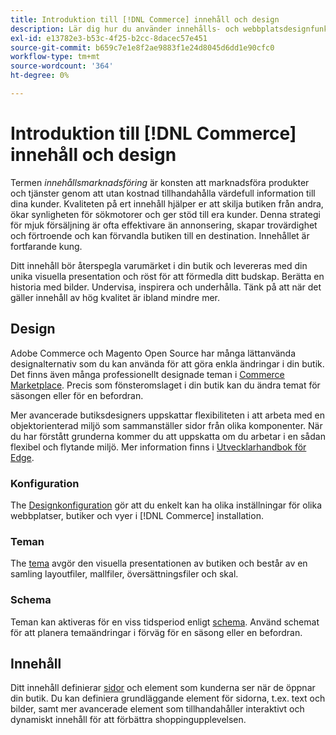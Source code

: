 ```yaml
---
title: Introduktion till [!DNL Commerce] innehåll och design
description: Lär dig hur du använder innehålls- och webbplatsdesignfunktionerna för att återspegla din profilering och stil i din butik.
exl-id: e13782e3-b53c-4f25-b2cc-8dacec57e451
source-git-commit: b659c7e1e8f2ae9883f1e24d8045d6dd1e90cfc0
workflow-type: tm+mt
source-wordcount: '364'
ht-degree: 0%

---
```


# Introduktion till [!DNL Commerce] innehåll och design

Termen _innehållsmarknadsföring_ är konsten att marknadsföra produkter och tjänster genom att utan kostnad tillhandahålla värdefull information till dina kunder. Kvaliteten på ert innehåll hjälper er att skilja butiken från andra, ökar synligheten för sökmotorer och ger stöd till era kunder. Denna strategi för mjuk försäljning är ofta effektivare än annonsering, skapar trovärdighet och förtroende och kan förvandla butiken till en destination. Innehållet är fortfarande kung.

Ditt innehåll bör återspegla varumärket i din butik och levereras med din unika visuella presentation och röst för att förmedla ditt budskap. Berätta en historia med bilder. Undervisa, inspirera och underhålla. Tänk på att när det gäller innehåll av hög kvalitet är ibland mindre mer.

## Design

Adobe Commerce och Magento Open Source har många lättanvända designalternativ som du kan använda för att göra enkla ändringar i din butik. Det finns även många professionellt designade teman i [Commerce Marketplace](../getting-started/commerce-marketplace.md). Precis som fönsteromslaget i din butik kan du ändra temat för säsongen eller för en befordran.

Mer avancerade butiksdesigners uppskattar flexibiliteten i att arbeta med en objektorienterad miljö som sammanställer sidor från olika komponenter. När du har förstått grunderna kommer du att uppskatta om du arbetar i en sådan flexibel och flytande miljö. Mer information finns i [Utvecklarhandbok för Edge][1].

### Konfiguration

The [Designkonfiguration](configuration.md) gör att du enkelt kan ha olika inställningar för olika webbplatser, butiker och vyer i [!DNL Commerce] installation.

### Teman

The [tema](themes.md) avgör den visuella presentationen av butiken och består av en samling layoutfiler, mallfiler, översättningsfiler och skal.

### Schema

Teman kan aktiveras för en viss tidsperiod enligt [schema](schedule.md). Använd schemat för att planera temaändringar i förväg för en säsong eller en befordran.

## Innehåll

Ditt innehåll definierar [sidor](pages.md) och element som kunderna ser när de öppnar din butik. Du kan definiera grundläggande element för sidorna, t.ex. text och bilder, samt mer avancerade element som tillhandahåller interaktivt och dynamiskt innehåll för att förbättra shoppingupplevelsen.

[1]: https://developer.adobe.com/commerce/frontend-core/guide/
